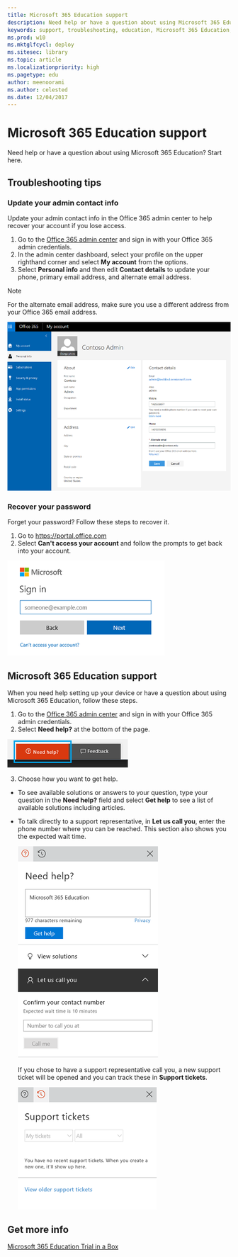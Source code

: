 ```yaml
---
title: Microsoft 365 Education support
description: Need help or have a question about using Microsoft 365 Education? Start here. 
keywords: support, troubleshooting, education, Microsoft 365 Education, full cloud IT solution, school, deploy, setup, manage, Windows 10, Intune for Education, Office 365 for Education, Microsoft Store for Education, Set up School PCs
ms.prod: w10
ms.mktglfcycl: deploy
ms.sitesec: library
ms.topic: article
ms.localizationpriority: high
ms.pagetype: edu
author: meenoorami
ms.author: celested
ms.date: 12/04/2017
---
```


# Microsoft 365 Education support
Need help or have a question about using Microsoft 365 Education? Start here.

## Troubleshooting tips

### Update your admin contact info
Update your admin contact info in the Office 365 admin center to help recover your account if you lose access.

1. Go to the <a href="https://portal.office.com/adminportal/home" target="_blank">Office 365 admin center</a> and sign in with your Office 365 admin credentials.
2. In the admin center dashboard, select your profile on the upper righthand corner and select **My account** from the options.
3. Select **Personal info** and then edit **Contact details** to update  your phone, primary email address, and alternate email address. 

  > [!NOTE]
  > For the alternate email address, make sure you use a different address from your Office 365 email address.

  ![Complete your contact details](images/o365_adminaccountinfo.png)

### Recover your password
Forget your password? Follow these steps to recover it.

1. Go to <a href="https://portal.office.com/" target="_blank">https://portal.office.com</a>
2. Select **Can't access your account** and follow the prompts to get back into your account.

  ![Recover your account](images/officeportal_cantaccessaccount.png)

## Microsoft 365 Education support
When you need help setting up your device or have a question about using Microsoft 365 Education, follow these steps.

1. Go to the <a href="https://portal.office.com/adminportal/home" target="_blank">Office 365 admin center</a> and sign in with your Office 365 admin credentials.
2. Select **Need help?** at the bottom of the page.

  ![Select Need help to get support](images/o365_needhelp.png)

3. Choose how you want to get help.
  * To see available solutions or answers to your question, type your question in the **Need help?** field and select **Get help** to see a list of available solutions including articles.
  * To talk directly to a support representative, in **Let us call you**, enter the phone number where you can be reached. This section also shows you the expected wait time.

    ![Option to have a support representative call you](images/o365_needhelp_callingoption.png)

    If you chose to have a support representative call you, a new support ticket will be opened and you can track these in **Support tickets**.

    ![Track your support tickets](images/o365_needhelp_supporttickets.png)

## Get more info
[Microsoft 365 Education Trial in a Box](index.md)